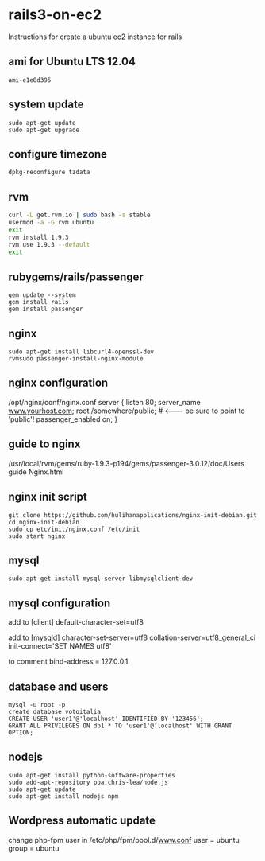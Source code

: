 rails3-on-ec2
=============

Instructions for create a ubuntu ec2 instance for rails

ami for Ubuntu LTS 12.04
-------------
    ami-e1e8d395

system update
-------------
    sudo apt-get update
    sudo apt-get upgrade

configure timezone
-------------
    dpkg-reconfigure tzdata

rvm
-------------
```bash
curl -L get.rvm.io | sudo bash -s stable
usermod -a -G rvm ubuntu
exit
rvm install 1.9.3
rvm use 1.9.3 --default
exit
```

rubygems/rails/passenger
-------------
    gem update --system
    gem install rails
    gem install passenger

nginx
-------------
    sudo apt-get install libcurl4-openssl-dev
    rvmsudo passenger-install-nginx-module

nginx configuration
-------------
/opt/nginx/conf/nginx.conf
server {
      listen 80;
      server_name www.yourhost.com;
      root /somewhere/public;   # <--- be sure to point to 'public'!
      passenger_enabled on;
   }

guide to nginx
-------------
/usr/local/rvm/gems/ruby-1.9.3-p194/gems/passenger-3.0.12/doc/Users guide Nginx.html

nginx init script
-------------
    git clone https://github.com/hulihanapplications/nginx-init-debian.git
    cd nginx-init-debian
    sudo cp etc/init/nginx.conf /etc/init
    sudo start nginx

mysql
-------------
    sudo apt-get install mysql-server libmysqlclient-dev

mysql configuration
-------------
add to [client]
    default-character-set=utf8

add to [mysqld]
    character-set-server=utf8
    collation-server=utf8_general_ci
    init-connect='SET NAMES utf8'
    
to comment
    bind-address           = 127.0.0.1

database and users
-------------
    mysql -u root -p
    create database votoitalia
    CREATE USER 'user1'@'localhost' IDENTIFIED BY '123456';
    GRANT ALL PRIVILEGES ON db1.* TO 'user1'@'localhost' WITH GRANT OPTION;

nodejs
-------------
    sudo apt-get install python-software-properties
    sudo add-apt-repository ppa:chris-lea/node.js
    sudo apt-get update
    sudo apt-get install nodejs npm

Wordpress automatic update
-------------
change php-fpm user in /etc/php/fpm/pool.d/www.conf
    user = ubuntu
    group = ubuntu
